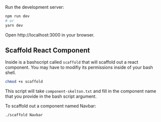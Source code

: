 Run the development server:

```bash
npm run dev
# or
yarn dev
```

Open http://localhost:3000 in your browser.

## Scaffold React Component
Inside is a bashscript called `scaffold` that will scaffold out a react component. You may have to modifiy its permissions inside of your bash shell.

```bash
chmod +x scaffold
```
This script will take `component-skelton.txt` and fill in the component name that you provide in the bash script argument.

To scaffold out a component named Navbar:

```bash
./scaffold Navbar
```
